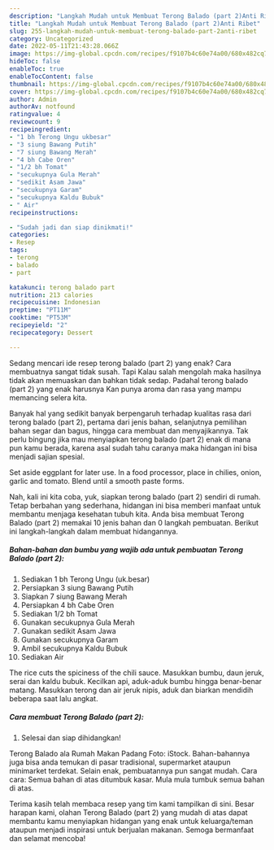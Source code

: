 ```yaml
---
description: "Langkah Mudah untuk Membuat Terong Balado (part 2)Anti Ribet"
title: "Langkah Mudah untuk Membuat Terong Balado (part 2)Anti Ribet"
slug: 255-langkah-mudah-untuk-membuat-terong-balado-part-2anti-ribet
category: Uncategorized
date: 2022-05-11T21:43:28.066Z
image: https://img-global.cpcdn.com/recipes/f9107b4c60e74a00/680x482cq70/terong-balado-part-2-foto-resep-utama.jpg
hideToc: false
enableToc: true
enableTocContent: false
thumbnail: https://img-global.cpcdn.com/recipes/f9107b4c60e74a00/680x482cq70/terong-balado-part-2-foto-resep-utama.jpg
cover: https://img-global.cpcdn.com/recipes/f9107b4c60e74a00/680x482cq70/terong-balado-part-2-foto-resep-utama.jpg
author: Admin
authorAv: notfound
ratingvalue: 4
reviewcount: 9
recipeingredient:
- "1 bh Terong Ungu ukbesar"
- "3 siung Bawang Putih"
- "7 siung Bawang Merah"
- "4 bh Cabe Oren"
- "1/2 bh Tomat"
- "secukupnya Gula Merah"
- "sedikit Asam Jawa"
- "secukupnya Garam"
- "secukupnya Kaldu Bubuk"
- " Air"
recipeinstructions:

- "Sudah jadi dan siap dinikmati!"
categories:
- Resep
tags:
- terong
- balado
- part

katakunci: terong balado part 
nutrition: 213 calories
recipecuisine: Indonesian
preptime: "PT11M"
cooktime: "PT53M"
recipeyield: "2"
recipecategory: Dessert

---
```



Sedang mencari ide resep terong balado (part 2) yang enak? Cara membuatnya sangat tidak susah. Tapi Kalau salah mengolah maka hasilnya tidak akan memuaskan dan bahkan tidak sedap. Padahal terong balado (part 2) yang enak harusnya Kan punya aroma dan rasa yang mampu memancing selera kita.


Banyak hal yang sedikit banyak berpengaruh terhadap kualitas rasa dari terong balado (part 2), pertama dari jenis bahan, selanjutnya pemilihan bahan segar dan bagus, hingga cara membuat dan menyajikannya. Tak perlu bingung jika mau menyiapkan terong balado (part 2) enak di mana pun kamu berada, karena asal sudah tahu caranya maka hidangan ini bisa menjadi sajian spesial.

Set aside eggplant for later use. In a food processor, place in chilies, onion, garlic and tomato. Blend until a smooth paste forms.


Nah, kali ini kita coba, yuk, siapkan terong balado (part 2) sendiri di rumah. Tetap berbahan yang sederhana, hidangan ini bisa memberi manfaat untuk membantu menjaga kesehatan tubuh kita. Anda bisa membuat Terong Balado (part 2) memakai 10 jenis bahan dan 0 langkah pembuatan. Berikut ini langkah-langkah dalam membuat hidangannya.

<!--inarticleads1-->

##### Bahan-bahan dan bumbu yang wajib ada untuk pembuatan Terong Balado (part 2):

1. Sediakan 1 bh Terong Ungu (uk.besar)
1. Persiapkan 3 siung Bawang Putih
1. Siapkan 7 siung Bawang Merah
1. Persiapkan 4 bh Cabe Oren
1. Sediakan 1/2 bh Tomat
1. Gunakan secukupnya Gula Merah
1. Gunakan sedikit Asam Jawa
1. Gunakan secukupnya Garam
1. Ambil secukupnya Kaldu Bubuk
1. Sediakan  Air


The rice cuts the spiciness of the chili sauce. Masukkan bumbu, daun jeruk, serai dan kaldu bubuk. Kecilkan api, aduk-aduk bumbu hingga benar-benar matang. Masukkan terong dan air jeruk nipis, aduk dan biarkan mendidih beberapa saat lalu angkat. 

<!--inarticleads2-->

##### Cara membuat Terong Balado (part 2):


1. Selesai dan siap dihidangkan!

Terong Balado ala Rumah Makan Padang Foto: iStock. Bahan-bahannya juga bisa anda temukan di pasar tradisional, supermarket ataupun minimarket terdekat. Selain enak, pembuatannya pun sangat mudah. Cara cara: Semua bahan di atas ditumbuk kasar. Mula mula tumbuk semua bahan di atas. 

Terima kasih telah membaca resep yang tim kami tampilkan di sini. Besar harapan kami, olahan Terong Balado (part 2) yang mudah di atas dapat membantu kamu menyiapkan hidangan yang enak untuk keluarga/teman ataupun menjadi inspirasi untuk berjualan makanan. Semoga bermanfaat dan selamat mencoba!
